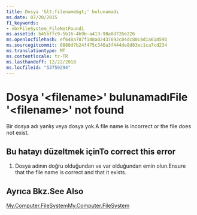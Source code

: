 ```yaml
---
title: Dosya '&lt;filename&gt;' bulunamadı
ms.date: 07/20/2015
f1_keywords:
- vbrFileSystem_FileNotFound1
ms.assetid: b45bffc9-5b16-4b9b-a413-98a8d726e226
ms.openlocfilehash: ef648a707f148a02437692c04dc80c8d1a61859b
ms.sourcegitcommit: 0888d7b24f475c346a3f444de8d83ec1ca7cd234
ms.translationtype: MT
ms.contentlocale: tr-TR
ms.lasthandoff: 12/22/2018
ms.locfileid: "53759294"
---
```

# <a name="file-ltfilenamegt-not-found"></a><span data-ttu-id="1774d-102">Dosya '&lt;filename&gt;' bulunamadı</span><span class="sxs-lookup"><span data-stu-id="1774d-102">File '&lt;filename&gt;' not found</span></span>
<span data-ttu-id="1774d-103">Bir dosya adı yanlış veya dosya yok.</span><span class="sxs-lookup"><span data-stu-id="1774d-103">A file name is incorrect or the file does not exist.</span></span>  
  
## <a name="to-correct-this-error"></a><span data-ttu-id="1774d-104">Bu hatayı düzeltmek için</span><span class="sxs-lookup"><span data-stu-id="1774d-104">To correct this error</span></span>  
  
1.  <span data-ttu-id="1774d-105">Dosya adının doğru olduğundan ve var olduğundan emin olun.</span><span class="sxs-lookup"><span data-stu-id="1774d-105">Ensure that the file name is correct and that it exists.</span></span>  
  
## <a name="see-also"></a><span data-ttu-id="1774d-106">Ayrıca Bkz.</span><span class="sxs-lookup"><span data-stu-id="1774d-106">See Also</span></span>  
 [<span data-ttu-id="1774d-107">My.Computer.FileSystem</span><span class="sxs-lookup"><span data-stu-id="1774d-107">My.Computer.FileSystem</span></span>](xref:Microsoft.VisualBasic.FileIO.FileSystem)
